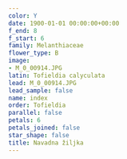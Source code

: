```yaml
---
color: Y
date: 1900-01-01 00:00:00+00:00
f_end: 8
f_start: 6
family: Melanthiaceae
flower_type: B
image:
- M_0_00914.JPG
latin: Tofieldia calyculata
lead: M_0_00914.JPG
lead_sample: false
name: index
order: Tofieldia
parallel: false
petals: 6
petals_joined: false
star_shape: false
title: Navadna žiljka
---
```


